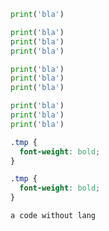 ```python
print('bla')
```

```python hl_lines=1,2
print('bla')
print('bla')
print('bla')
```

```python linenostart=10
print('bla')
print('bla')
print('bla')
```

```python hl_lines=1,2 linenostart=10
print('bla')
print('bla')
print('bla')
```

```css hl_lines="2"
.tmp {
  font-weight: bold;
}
```

```css hl_lines='1,3'
.tmp {
  font-weight: bold;
}
```

```
a code without lang
```
